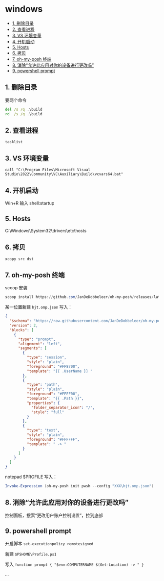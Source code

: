 # windows

- [1. 删除目录](#1-删除目录)
- [2. 查看进程](#2-查看进程)
- [3. VS 环境变量](#3-vs-环境变量)
- [4. 开机启动](#4-开机启动)
- [5. Hosts](#5-hosts)
- [6. 拷贝](#6-拷贝)
- [7. oh-my-posh 终端](#7-oh-my-posh-终端)
- [8. 消除“允许此应用对你的设备进行更改吗”](#8-消除允许此应用对你的设备进行更改吗)
- [9. powershell prompt](#9-powershell-prompt)

## 1. 删除目录

要两个命令

```bat
del /s /q .\build
rd  /s /q .\build
```

## 2. 查看进程

`tasklist`

## 3. VS 环境变量

`call "C:\Program Files\Microsoft Visual Studio\2022\Community\VC\Auxiliary\Build\vcvars64.bat"`

## 4. 开机启动

Win+R 输入 shell:startup

## 5. Hosts

C:\Windows\System32\drivers\etc\hosts

## 6. 拷贝

`xcopy src dst`

## 7. oh-my-posh 终端

scoop 安装

```powershell
scoop install https://github.com/JanDeDobbeleer/oh-my-posh/releases/latest/download/oh-my-posh.json
```

某一位置新建 `hjt.omp.json` 写入：

```json
{
  "$schema": "https://raw.githubusercontent.com/JanDeDobbeleer/oh-my-posh/main/themes/schema.json",
  "version": 2,
  "blocks": [
    {
      "type": "prompt",
      "alignment": "left",
      "segments": [
        {
          "type": "session",
          "style": "plain",
          "foreground": "#FF8700",
          "template": "{{ .UserName }} "
        },
        {
          "type": "path",
          "style": "plain",
          "foreground": "#FFFF00",
          "template": "{{ .Path }}",
          "properties": {
            "folder_separator_icon": "/",
            "style": "full"
          }
        },
        {
          "type": "text",
          "style": "plain",
          "foreground": "#FFFFFF",
          "template": " -> "
        }
      ]
    }
  ]
}
```

notepad $PROFILE 写入：

```powershell
Invoke-Expression (oh-my-posh init pwsh --config "XXX\hjt.omp.json")
```

## 8. 消除“允许此应用对你的设备进行更改吗”

控制面板，搜索“更改用户账户控制设置”，拉到底部

## 9. powershell prompt

开启脚本 `set-executionpolicy remotesigned`

新建 `$PSHOME\Profile.ps1`

写入 `function prompt { "$env:COMPUTERNAME $(Get-Location) -> " }`

...
